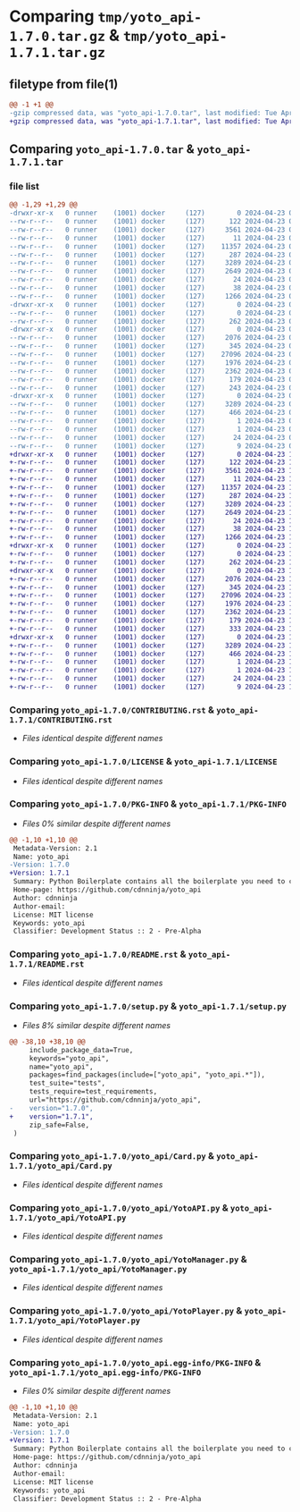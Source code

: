 # Comparing `tmp/yoto_api-1.7.0.tar.gz` & `tmp/yoto_api-1.7.1.tar.gz`

## filetype from file(1)

```diff
@@ -1 +1 @@
-gzip compressed data, was "yoto_api-1.7.0.tar", last modified: Tue Apr 23 03:47:58 2024, max compression
+gzip compressed data, was "yoto_api-1.7.1.tar", last modified: Tue Apr 23 14:11:04 2024, max compression
```

## Comparing `yoto_api-1.7.0.tar` & `yoto_api-1.7.1.tar`

### file list

```diff
@@ -1,29 +1,29 @@
-drwxr-xr-x   0 runner    (1001) docker     (127)        0 2024-04-23 03:47:58.477805 yoto_api-1.7.0/
--rw-r--r--   0 runner    (1001) docker     (127)      122 2024-04-23 03:47:37.000000 yoto_api-1.7.0/AUTHORS.rst
--rw-r--r--   0 runner    (1001) docker     (127)     3561 2024-04-23 03:47:37.000000 yoto_api-1.7.0/CONTRIBUTING.rst
--rw-r--r--   0 runner    (1001) docker     (127)       11 2024-04-23 03:47:37.000000 yoto_api-1.7.0/HISTORY.rst
--rw-r--r--   0 runner    (1001) docker     (127)    11357 2024-04-23 03:47:37.000000 yoto_api-1.7.0/LICENSE
--rw-r--r--   0 runner    (1001) docker     (127)      287 2024-04-23 03:47:37.000000 yoto_api-1.7.0/MANIFEST.in
--rw-r--r--   0 runner    (1001) docker     (127)     3289 2024-04-23 03:47:58.477805 yoto_api-1.7.0/PKG-INFO
--rw-r--r--   0 runner    (1001) docker     (127)     2649 2024-04-23 03:47:37.000000 yoto_api-1.7.0/README.rst
--rw-r--r--   0 runner    (1001) docker     (127)       24 2024-04-23 03:47:37.000000 yoto_api-1.7.0/requirements.txt
--rw-r--r--   0 runner    (1001) docker     (127)       38 2024-04-23 03:47:58.477805 yoto_api-1.7.0/setup.cfg
--rw-r--r--   0 runner    (1001) docker     (127)     1266 2024-04-23 03:47:52.000000 yoto_api-1.7.0/setup.py
-drwxr-xr-x   0 runner    (1001) docker     (127)        0 2024-04-23 03:47:58.473805 yoto_api-1.7.0/tests/
--rw-r--r--   0 runner    (1001) docker     (127)        0 2024-04-23 03:47:37.000000 yoto_api-1.7.0/tests/__init__.py
--rw-r--r--   0 runner    (1001) docker     (127)      262 2024-04-23 03:47:37.000000 yoto_api-1.7.0/tests/login_test.py
-drwxr-xr-x   0 runner    (1001) docker     (127)        0 2024-04-23 03:47:58.473805 yoto_api-1.7.0/yoto_api/
--rw-r--r--   0 runner    (1001) docker     (127)     2076 2024-04-23 03:47:37.000000 yoto_api-1.7.0/yoto_api/Card.py
--rw-r--r--   0 runner    (1001) docker     (127)      345 2024-04-23 03:47:37.000000 yoto_api-1.7.0/yoto_api/Token.py
--rw-r--r--   0 runner    (1001) docker     (127)    27096 2024-04-23 03:47:37.000000 yoto_api-1.7.0/yoto_api/YotoAPI.py
--rw-r--r--   0 runner    (1001) docker     (127)     1976 2024-04-23 03:47:37.000000 yoto_api-1.7.0/yoto_api/YotoManager.py
--rw-r--r--   0 runner    (1001) docker     (127)     2362 2024-04-23 03:47:37.000000 yoto_api-1.7.0/yoto_api/YotoPlayer.py
--rw-r--r--   0 runner    (1001) docker     (127)      179 2024-04-23 03:47:37.000000 yoto_api-1.7.0/yoto_api/__init__.py
--rw-r--r--   0 runner    (1001) docker     (127)      243 2024-04-23 03:47:37.000000 yoto_api-1.7.0/yoto_api/const.py
-drwxr-xr-x   0 runner    (1001) docker     (127)        0 2024-04-23 03:47:58.477805 yoto_api-1.7.0/yoto_api.egg-info/
--rw-r--r--   0 runner    (1001) docker     (127)     3289 2024-04-23 03:47:58.000000 yoto_api-1.7.0/yoto_api.egg-info/PKG-INFO
--rw-r--r--   0 runner    (1001) docker     (127)      466 2024-04-23 03:47:58.000000 yoto_api-1.7.0/yoto_api.egg-info/SOURCES.txt
--rw-r--r--   0 runner    (1001) docker     (127)        1 2024-04-23 03:47:58.000000 yoto_api-1.7.0/yoto_api.egg-info/dependency_links.txt
--rw-r--r--   0 runner    (1001) docker     (127)        1 2024-04-23 03:47:58.000000 yoto_api-1.7.0/yoto_api.egg-info/not-zip-safe
--rw-r--r--   0 runner    (1001) docker     (127)       24 2024-04-23 03:47:58.000000 yoto_api-1.7.0/yoto_api.egg-info/requires.txt
--rw-r--r--   0 runner    (1001) docker     (127)        9 2024-04-23 03:47:58.000000 yoto_api-1.7.0/yoto_api.egg-info/top_level.txt
+drwxr-xr-x   0 runner    (1001) docker     (127)        0 2024-04-23 14:11:04.320131 yoto_api-1.7.1/
+-rw-r--r--   0 runner    (1001) docker     (127)      122 2024-04-23 14:10:38.000000 yoto_api-1.7.1/AUTHORS.rst
+-rw-r--r--   0 runner    (1001) docker     (127)     3561 2024-04-23 14:10:38.000000 yoto_api-1.7.1/CONTRIBUTING.rst
+-rw-r--r--   0 runner    (1001) docker     (127)       11 2024-04-23 14:10:38.000000 yoto_api-1.7.1/HISTORY.rst
+-rw-r--r--   0 runner    (1001) docker     (127)    11357 2024-04-23 14:10:38.000000 yoto_api-1.7.1/LICENSE
+-rw-r--r--   0 runner    (1001) docker     (127)      287 2024-04-23 14:10:38.000000 yoto_api-1.7.1/MANIFEST.in
+-rw-r--r--   0 runner    (1001) docker     (127)     3289 2024-04-23 14:11:04.320131 yoto_api-1.7.1/PKG-INFO
+-rw-r--r--   0 runner    (1001) docker     (127)     2649 2024-04-23 14:10:38.000000 yoto_api-1.7.1/README.rst
+-rw-r--r--   0 runner    (1001) docker     (127)       24 2024-04-23 14:10:38.000000 yoto_api-1.7.1/requirements.txt
+-rw-r--r--   0 runner    (1001) docker     (127)       38 2024-04-23 14:11:04.320131 yoto_api-1.7.1/setup.cfg
+-rw-r--r--   0 runner    (1001) docker     (127)     1266 2024-04-23 14:10:57.000000 yoto_api-1.7.1/setup.py
+drwxr-xr-x   0 runner    (1001) docker     (127)        0 2024-04-23 14:11:04.316131 yoto_api-1.7.1/tests/
+-rw-r--r--   0 runner    (1001) docker     (127)        0 2024-04-23 14:10:38.000000 yoto_api-1.7.1/tests/__init__.py
+-rw-r--r--   0 runner    (1001) docker     (127)      262 2024-04-23 14:10:38.000000 yoto_api-1.7.1/tests/login_test.py
+drwxr-xr-x   0 runner    (1001) docker     (127)        0 2024-04-23 14:11:04.320131 yoto_api-1.7.1/yoto_api/
+-rw-r--r--   0 runner    (1001) docker     (127)     2076 2024-04-23 14:10:38.000000 yoto_api-1.7.1/yoto_api/Card.py
+-rw-r--r--   0 runner    (1001) docker     (127)      345 2024-04-23 14:10:38.000000 yoto_api-1.7.1/yoto_api/Token.py
+-rw-r--r--   0 runner    (1001) docker     (127)    27096 2024-04-23 14:10:38.000000 yoto_api-1.7.1/yoto_api/YotoAPI.py
+-rw-r--r--   0 runner    (1001) docker     (127)     1976 2024-04-23 14:10:38.000000 yoto_api-1.7.1/yoto_api/YotoManager.py
+-rw-r--r--   0 runner    (1001) docker     (127)     2362 2024-04-23 14:10:38.000000 yoto_api-1.7.1/yoto_api/YotoPlayer.py
+-rw-r--r--   0 runner    (1001) docker     (127)      179 2024-04-23 14:10:38.000000 yoto_api-1.7.1/yoto_api/__init__.py
+-rw-r--r--   0 runner    (1001) docker     (127)      333 2024-04-23 14:10:38.000000 yoto_api-1.7.1/yoto_api/const.py
+drwxr-xr-x   0 runner    (1001) docker     (127)        0 2024-04-23 14:11:04.320131 yoto_api-1.7.1/yoto_api.egg-info/
+-rw-r--r--   0 runner    (1001) docker     (127)     3289 2024-04-23 14:11:04.000000 yoto_api-1.7.1/yoto_api.egg-info/PKG-INFO
+-rw-r--r--   0 runner    (1001) docker     (127)      466 2024-04-23 14:11:04.000000 yoto_api-1.7.1/yoto_api.egg-info/SOURCES.txt
+-rw-r--r--   0 runner    (1001) docker     (127)        1 2024-04-23 14:11:04.000000 yoto_api-1.7.1/yoto_api.egg-info/dependency_links.txt
+-rw-r--r--   0 runner    (1001) docker     (127)        1 2024-04-23 14:11:04.000000 yoto_api-1.7.1/yoto_api.egg-info/not-zip-safe
+-rw-r--r--   0 runner    (1001) docker     (127)       24 2024-04-23 14:11:04.000000 yoto_api-1.7.1/yoto_api.egg-info/requires.txt
+-rw-r--r--   0 runner    (1001) docker     (127)        9 2024-04-23 14:11:04.000000 yoto_api-1.7.1/yoto_api.egg-info/top_level.txt
```

### Comparing `yoto_api-1.7.0/CONTRIBUTING.rst` & `yoto_api-1.7.1/CONTRIBUTING.rst`

 * *Files identical despite different names*

### Comparing `yoto_api-1.7.0/LICENSE` & `yoto_api-1.7.1/LICENSE`

 * *Files identical despite different names*

### Comparing `yoto_api-1.7.0/PKG-INFO` & `yoto_api-1.7.1/PKG-INFO`

 * *Files 0% similar despite different names*

```diff
@@ -1,10 +1,10 @@
 Metadata-Version: 2.1
 Name: yoto_api
-Version: 1.7.0
+Version: 1.7.1
 Summary: Python Boilerplate contains all the boilerplate you need to create a Python package.
 Home-page: https://github.com/cdnninja/yoto_api
 Author: cdnninja
 Author-email: 
 License: MIT license
 Keywords: yoto_api
 Classifier: Development Status :: 2 - Pre-Alpha
```

### Comparing `yoto_api-1.7.0/README.rst` & `yoto_api-1.7.1/README.rst`

 * *Files identical despite different names*

### Comparing `yoto_api-1.7.0/setup.py` & `yoto_api-1.7.1/setup.py`

 * *Files 8% similar despite different names*

```diff
@@ -38,10 +38,10 @@
     include_package_data=True,
     keywords="yoto_api",
     name="yoto_api",
     packages=find_packages(include=["yoto_api", "yoto_api.*"]),
     test_suite="tests",
     tests_require=test_requirements,
     url="https://github.com/cdnninja/yoto_api",
-    version="1.7.0",
+    version="1.7.1",
     zip_safe=False,
 )
```

### Comparing `yoto_api-1.7.0/yoto_api/Card.py` & `yoto_api-1.7.1/yoto_api/Card.py`

 * *Files identical despite different names*

### Comparing `yoto_api-1.7.0/yoto_api/YotoAPI.py` & `yoto_api-1.7.1/yoto_api/YotoAPI.py`

 * *Files identical despite different names*

### Comparing `yoto_api-1.7.0/yoto_api/YotoManager.py` & `yoto_api-1.7.1/yoto_api/YotoManager.py`

 * *Files identical despite different names*

### Comparing `yoto_api-1.7.0/yoto_api/YotoPlayer.py` & `yoto_api-1.7.1/yoto_api/YotoPlayer.py`

 * *Files identical despite different names*

### Comparing `yoto_api-1.7.0/yoto_api.egg-info/PKG-INFO` & `yoto_api-1.7.1/yoto_api.egg-info/PKG-INFO`

 * *Files 0% similar despite different names*

```diff
@@ -1,10 +1,10 @@
 Metadata-Version: 2.1
 Name: yoto_api
-Version: 1.7.0
+Version: 1.7.1
 Summary: Python Boilerplate contains all the boilerplate you need to create a Python package.
 Home-page: https://github.com/cdnninja/yoto_api
 Author: cdnninja
 Author-email: 
 License: MIT license
 Keywords: yoto_api
 Classifier: Development Status :: 2 - Pre-Alpha
```

